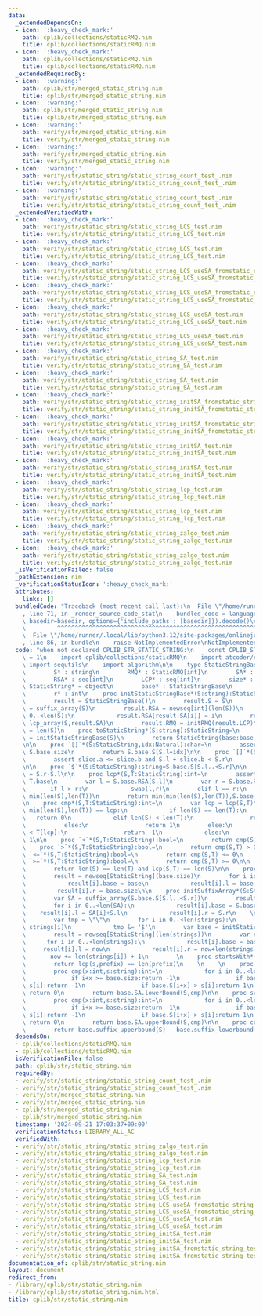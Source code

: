```yaml
---
data:
  _extendedDependsOn:
  - icon: ':heavy_check_mark:'
    path: cplib/collections/staticRMQ.nim
    title: cplib/collections/staticRMQ.nim
  - icon: ':heavy_check_mark:'
    path: cplib/collections/staticRMQ.nim
    title: cplib/collections/staticRMQ.nim
  _extendedRequiredBy:
  - icon: ':warning:'
    path: cplib/str/merged_static_string.nim
    title: cplib/str/merged_static_string.nim
  - icon: ':warning:'
    path: cplib/str/merged_static_string.nim
    title: cplib/str/merged_static_string.nim
  - icon: ':warning:'
    path: verify/str/merged_static_string.nim
    title: verify/str/merged_static_string.nim
  - icon: ':warning:'
    path: verify/str/merged_static_string.nim
    title: verify/str/merged_static_string.nim
  - icon: ':warning:'
    path: verify/str/static_string/static_string_count_test_.nim
    title: verify/str/static_string/static_string_count_test_.nim
  - icon: ':warning:'
    path: verify/str/static_string/static_string_count_test_.nim
    title: verify/str/static_string/static_string_count_test_.nim
  _extendedVerifiedWith:
  - icon: ':heavy_check_mark:'
    path: verify/str/static_string/static_string_LCS_test.nim
    title: verify/str/static_string/static_string_LCS_test.nim
  - icon: ':heavy_check_mark:'
    path: verify/str/static_string/static_string_LCS_test.nim
    title: verify/str/static_string/static_string_LCS_test.nim
  - icon: ':heavy_check_mark:'
    path: verify/str/static_string/static_string_LCS_useSA_fromstatic_string_test.nim
    title: verify/str/static_string/static_string_LCS_useSA_fromstatic_string_test.nim
  - icon: ':heavy_check_mark:'
    path: verify/str/static_string/static_string_LCS_useSA_fromstatic_string_test.nim
    title: verify/str/static_string/static_string_LCS_useSA_fromstatic_string_test.nim
  - icon: ':heavy_check_mark:'
    path: verify/str/static_string/static_string_LCS_useSA_test.nim
    title: verify/str/static_string/static_string_LCS_useSA_test.nim
  - icon: ':heavy_check_mark:'
    path: verify/str/static_string/static_string_LCS_useSA_test.nim
    title: verify/str/static_string/static_string_LCS_useSA_test.nim
  - icon: ':heavy_check_mark:'
    path: verify/str/static_string/static_string_SA_test.nim
    title: verify/str/static_string/static_string_SA_test.nim
  - icon: ':heavy_check_mark:'
    path: verify/str/static_string/static_string_SA_test.nim
    title: verify/str/static_string/static_string_SA_test.nim
  - icon: ':heavy_check_mark:'
    path: verify/str/static_string/static_string_initSA_fromstatic_string_test.nim
    title: verify/str/static_string/static_string_initSA_fromstatic_string_test.nim
  - icon: ':heavy_check_mark:'
    path: verify/str/static_string/static_string_initSA_fromstatic_string_test.nim
    title: verify/str/static_string/static_string_initSA_fromstatic_string_test.nim
  - icon: ':heavy_check_mark:'
    path: verify/str/static_string/static_string_initSA_test.nim
    title: verify/str/static_string/static_string_initSA_test.nim
  - icon: ':heavy_check_mark:'
    path: verify/str/static_string/static_string_initSA_test.nim
    title: verify/str/static_string/static_string_initSA_test.nim
  - icon: ':heavy_check_mark:'
    path: verify/str/static_string/static_string_lcp_test.nim
    title: verify/str/static_string/static_string_lcp_test.nim
  - icon: ':heavy_check_mark:'
    path: verify/str/static_string/static_string_lcp_test.nim
    title: verify/str/static_string/static_string_lcp_test.nim
  - icon: ':heavy_check_mark:'
    path: verify/str/static_string/static_string_zalgo_test.nim
    title: verify/str/static_string/static_string_zalgo_test.nim
  - icon: ':heavy_check_mark:'
    path: verify/str/static_string/static_string_zalgo_test.nim
    title: verify/str/static_string/static_string_zalgo_test.nim
  _isVerificationFailed: false
  _pathExtension: nim
  _verificationStatusIcon: ':heavy_check_mark:'
  attributes:
    links: []
  bundledCode: "Traceback (most recent call last):\n  File \"/home/runner/.local/lib/python3.12/site-packages/onlinejudge_verify/documentation/build.py\"\
    , line 71, in _render_source_code_stat\n    bundled_code = language.bundle(stat.path,\
    \ basedir=basedir, options={'include_paths': [basedir]}).decode()\n          \
    \         ^^^^^^^^^^^^^^^^^^^^^^^^^^^^^^^^^^^^^^^^^^^^^^^^^^^^^^^^^^^^^^^^^^^^^^^^^^^^^^^^^\n\
    \  File \"/home/runner/.local/lib/python3.12/site-packages/onlinejudge_verify/languages/nim.py\"\
    , line 86, in bundle\n    raise NotImplementedError\nNotImplementedError\n"
  code: "when not declared CPLIB_STR_STATIC_STRING:\n    const CPLIB_STR_STATIC_STRING*\
    \ = 1\n    import cplib/collections/staticRMQ\n    import atcoder/string\n   \
    \ import sequtils\n    import algorithm\n\n    type StaticStringBase* = ref object\n\
    \        S* : string\n        RMQ* : StaticRMQ[int]\n        SA* : seq[int]\n\
    \        RSA* : seq[int]\n        LCP* : seq[int]\n        size* : int\n    type\
    \ StaticString* = object\n        base* : StaticStringBase\n        l* : int\n\
    \        r* : int\n    proc initStaticStringBase*(S:string):StaticStringBase=\n\
    \        result = StaticStringBase()\n        result.S = S\n        result.SA\
    \ = suffix_array(S)\n        result.RSA = newseq[int](len(S))\n        for i in\
    \ 0..<len(S):\n            result.RSA[result.SA[i]] = i\n        result.LCP =\
    \ lcp_array(S,result.SA)\n        result.RMQ = initRMQ(result.LCP)\n        result.size\
    \ = len(S)\n    proc toStaticString*(S:string):StaticString=\n        var base\
    \ = initStaticStringBase(S)\n        return StaticString(base:base,l:0,r:len(S))\n\
    \n\n    proc `[]`*(S:StaticString,idx:Natural):char=\n        assert S.l+idx <\
    \ S.base.size\n        return S.base.S[S.l+idx]\n\n    proc `[]`*(S:StaticString,slice:HSlice[int,int]):StaticString=\n\
    \        assert slice.a <= slice.b and S.l + slice.b < S.r\n        return StaticString(base:S.base,l:S.l+slice.a,r:S.l+slice.b+1)\n\
    \n\n    proc `$`*(S:StaticString):string=S.base.S[S.l..<S.r]\n\n    proc len*(S:StaticString):int\
    \ = S.r-S.l\n\n    proc lcp*(S,T:StaticString):int=\n        assert S.base ==\
    \ T.base\n        var l = S.base.RSA[S.l]\n        var r = S.base.RSA[T.l]\n \
    \       if l > r:\n            swap(l,r)\n        elif l == r:\n            return\
    \ min(len(S),len(T))\n        return min(min(len(S),len(T)),S.base.RMQ.query(l,r))\n\
    \n    proc cmp*(S,T:StaticString):int=\n        var lcp = lcp(S,T)\n        if\
    \ min(len(S),len(T)) == lcp:\n            if len(S) == len(T):\n             \
    \   return 0\n            elif len(S) < len(T):\n                return -1\n \
    \           else:\n                return 1\n        else:\n            if S[lcp]\
    \ < T[lcp]:\n                return -1\n            else:\n                return\
    \ 1\n\n    proc `<`*(S,T:StaticString):bool=\n        return cmp(S,T) < 0\n\n\
    \    proc `>`*(S,T:StaticString):bool=\n        return cmp(S,T) > 0\n\n    proc\
    \ `<=`*(S,T:StaticString):bool=\n        return cmp(S,T) <= 0\n    \n    proc\
    \ `>=`*(S,T:StaticString):bool=\n        return cmp(S,T) >= 0\n\n    proc `==`*(S,T:StaticString):bool=\n\
    \        return len(S) == len(T) and lcp(S,T) == len(S)\n\n    proc initSuffixArray*(base:StaticStringBase):seq[StaticSTring]=\n\
    \        result = newseq[StaticString](base.size)\n        for i in 0..<base.size:\n\
    \            result[i].base = base\n            result[i].l = base.SA[i]\n   \
    \         result[i].r = base.size\n\n    proc initSuffixArray*(S:StaticString):seq[StaticString]=\n\
    \        var SA = suffix_array(S.base.S[S.l..<S.r])\n        result = newseq[StaticString](len(SA))\n\
    \        for i in 0..<len(SA):\n            result[i].base = S.base\n        \
    \    result[i].l = SA[i]+S.l\n            result[i].r = S.r\n    \n    proc toStaticStrings*(strings:seq[string]):seq[StaticString]=\n\
    \        var tmp = \"\"\n        for i in 0..<len(strings):\n            tmp &=\
    \ strings[i]\n            tmp &= '$'\n        var base = initStaticStringBase(tmp)\n\
    \        result = newseq[StaticString](len(strings))\n        var now = 0\n  \
    \      for i in 0..<len(strings):\n            result[i].base = base\n       \
    \     result[i].l = now\n            result[i].r = now+len(strings[i])\n     \
    \       now += len(strings[i]) + 1\n        \n    proc startsWith*(s,prefix:StaticString):bool=\n\
    \        return lcp(s,prefix) == len(prefix)\n    \n    \n    proc suffix_lowerbound*(base:StaticStringBase,S:string):int=\n\
    \        proc cmp(x:int,s:string):int=\n            for i in 0..<len(s):\n   \
    \             if i+x >= base.size:return -1\n                if base.S[i+x] <\
    \ s[i]:return -1\n                if base.S[i+x] > s[i]:return 1\n           \
    \ return 0\n        return base.SA.lowerBound(S,cmp)\n\n    proc suffix_upperbound*(base:StaticStringBase,S:string):int=\n\
    \        proc cmp(x:int,s:string):int=\n            for i in 0..<len(s):\n   \
    \             if i+x >= base.size:return -1\n                if base.S[i+x] <\
    \ s[i]:return -1\n                if base.S[i+x] > s[i]:return 1\n           \
    \ return 0\n        return base.SA.upperBound(S,cmp)\n\n    proc count*(base:StaticStringBase,S:string):int=\n\
    \        return base.suffix_upperbound(S) - base.suffix_lowerbound(S)\n    "
  dependsOn:
  - cplib/collections/staticRMQ.nim
  - cplib/collections/staticRMQ.nim
  isVerificationFile: false
  path: cplib/str/static_string.nim
  requiredBy:
  - verify/str/static_string/static_string_count_test_.nim
  - verify/str/static_string/static_string_count_test_.nim
  - verify/str/merged_static_string.nim
  - verify/str/merged_static_string.nim
  - cplib/str/merged_static_string.nim
  - cplib/str/merged_static_string.nim
  timestamp: '2024-09-21 17:03:37+09:00'
  verificationStatus: LIBRARY_ALL_AC
  verifiedWith:
  - verify/str/static_string/static_string_zalgo_test.nim
  - verify/str/static_string/static_string_zalgo_test.nim
  - verify/str/static_string/static_string_lcp_test.nim
  - verify/str/static_string/static_string_lcp_test.nim
  - verify/str/static_string/static_string_SA_test.nim
  - verify/str/static_string/static_string_SA_test.nim
  - verify/str/static_string/static_string_LCS_test.nim
  - verify/str/static_string/static_string_LCS_test.nim
  - verify/str/static_string/static_string_LCS_useSA_fromstatic_string_test.nim
  - verify/str/static_string/static_string_LCS_useSA_fromstatic_string_test.nim
  - verify/str/static_string/static_string_LCS_useSA_test.nim
  - verify/str/static_string/static_string_LCS_useSA_test.nim
  - verify/str/static_string/static_string_initSA_test.nim
  - verify/str/static_string/static_string_initSA_test.nim
  - verify/str/static_string/static_string_initSA_fromstatic_string_test.nim
  - verify/str/static_string/static_string_initSA_fromstatic_string_test.nim
documentation_of: cplib/str/static_string.nim
layout: document
redirect_from:
- /library/cplib/str/static_string.nim
- /library/cplib/str/static_string.nim.html
title: cplib/str/static_string.nim
---
```

